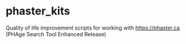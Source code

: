 # phaster_kits
Quality of life improvement scripts for working with https://phaster.ca (PHAge Search Tool Enhanced Release)
